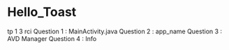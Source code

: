 # Hello_Toast
tp 1 3 rci
Question 1 : MainActivity.java
Question 2 : app_name
Question 3 : AVD Manager
Question 4 : Info
